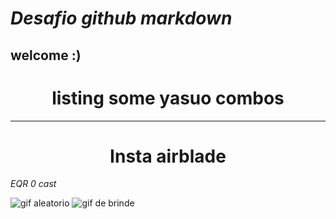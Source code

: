 # ___Desafio github markdown___
## **welcome :)**

###  <h1  align="center"> listing some yasuo combos </h1> 
-----------------   

###  <h1  align="center"> Insta airblade </h1> 
*EQR 0 cast*

![gif aleatorio](https://tenor.com/pt-BR/view/rydz-hidezera-yasuo-combo-airblade-gif-22295824)
![gif de brinde ](https://media.tenor.com/bJ1zMWkMeUEAAAAM/thank-you-thank-you-sir.gif)